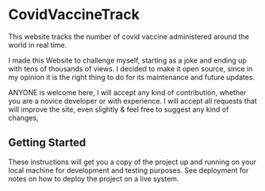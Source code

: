 # CovidVaccineTrack
This website tracks the number of covid vaccine administered around the world in real time.


I made this Website to challenge myself, starting as a joke and ending up with tens of thousands of views.
I decided to make it open source, since in my opinion it is the right thing to do for its maintenance and future updates.

ANYONE is welcome here, I will accept any kind of contribution, whether you are a novice developer or with experience.
I will accept all requests that will improve the site, even slightly & feel free to suggest any kind of changes,
## Getting Started

These instructions will get you a copy of the project up and running on your local machine for development and testing purposes. See deployment for notes on how to deploy the project on a live system.


